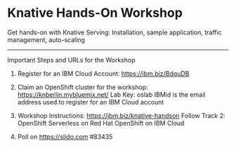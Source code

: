 # Knative Hands-On Workshop

Get hands-on with Knative Serving: Installation, sample application, traffic management, auto-scaling 

---

Important Steps and URLs for the Workshop

1. Register for an IBM Cloud Account:
   https://ibm.biz/BdquDB

2. Claim an OpenShift cluster for the workshop:
   https://knberlin.mybluemix.net/
   Lab Key: oslab
   IBMid is the email address used to register for an IBM Cloud account
 
3. Workshop Instructions:
   https://ibm.biz/knative-handson
   Follow Track 2: OpenShift Serverless on Red Hat OpenShift on IBM Cloud
  
4. Poll on https://slido.com #83435
   
